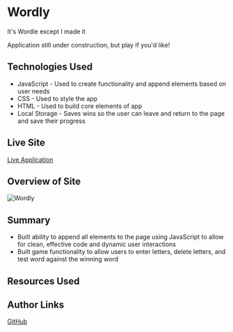 # Wordly
It's Wordle except I made it

Application still under construction, but play if you'd like!

## Technologies Used

* JavaScript - Used to create functionality and append elements based on user needs
* CSS - Used to style the app
* HTML - Used to build core elements of app
* Local Storage - Saves wins so the user can leave and return to the page and save their progress

## Live Site

[Live Application](https://mjshelton12.github.io/Wordly/)

## Overview of Site

![Wordly](https://user-images.githubusercontent.com/106135769/234770233-13ba2dd3-becb-439b-9e15-d7f99369f041.png)


## Summary

* Built ability to append all elements to the page using JavaScript to allow for clean, effective code and dynamic user interactions
* Built game functionality to allow users to enter letters, delete letters, and test word against the winning word

## Resources Used

## Author Links

[GitHub](https://github.com/mjshelton12)
